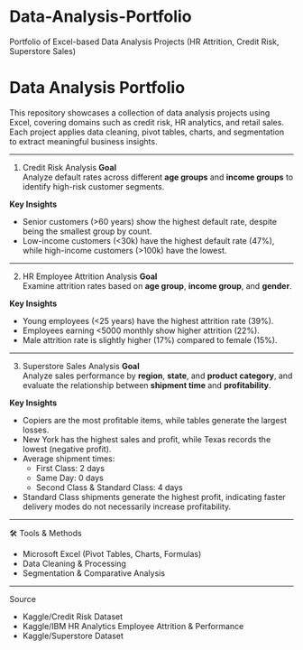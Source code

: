 # Data-Analysis-Portfolio
Portfolio of Excel-based Data Analysis Projects (HR Attrition, Credit Risk, Superstore Sales)

# Data Analysis Portfolio

This repository showcases a collection of data analysis projects using Excel, covering domains such as credit risk, HR analytics, and retail sales. Each project applies data cleaning, pivot tables, charts, and segmentation to extract meaningful business insights.

---


1. Credit Risk Analysis
**Goal**  
Analyze default rates across different **age groups** and **income groups** to identify high-risk customer segments.  

**Key Insights**  
- Senior customers (>60 years) show the highest default rate, despite being the smallest group by count.  
- Low-income customers (<30k) have the highest default rate (47%), while high-income customers (>100k) have the lowest.  

---

 2. HR Employee Attrition Analysis
**Goal**  
Examine attrition rates based on **age group**, **income group**, and **gender**.  

**Key Insights**  
- Young employees (<25 years) have the highest attrition rate (39%).  
- Employees earning <5000 monthly show higher attrition (22%).  
- Male attrition rate is slightly higher (17%) compared to female (15%).  

---

3. Superstore Sales Analysis
**Goal**  
Analyze sales performance by **region**, **state**, and **product category**, and evaluate the relationship between **shipment time** and **profitability**.  

**Key Insights**  
- Copiers are the most profitable items, while tables generate the largest losses.  
- New York has the highest sales and profit, while Texas records the lowest (negative profit).  
- Average shipment times:  
  - First Class: 2 days  
  - Same Day: 0 days  
  - Second Class & Standard Class: 4 days  
- Standard Class shipments generate the highest profit, indicating faster delivery modes do not necessarily increase profitability.  

---

🛠 Tools & Methods
- Microsoft Excel (Pivot Tables, Charts, Formulas)  
- Data Cleaning & Processing  
- Segmentation & Comparative Analysis  


---
Source
- Kaggle/Credit Risk Dataset
- Kaggle/IBM HR Analytics Employee Attrition & Performance
- Kaggle/Superstore Dataset

